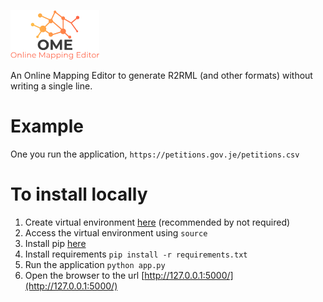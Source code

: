 ![OME](https://github.com/ahmad88me/OME/raw/master/logo.png)

An Online Mapping Editor to generate R2RML (and other formats) without writing a single line.


# Example
One you run the application,
`https://petitions.gov.je/petitions.csv`


# To install locally
1. Create virtual environment [here](https://docs.python-guide.org/dev/virtualenvs/) (recommended by not required)
2. Access the virtual environment using `source`
2. Install pip [here](https://pip.pypa.io/en/stable/installing/)
3. Install requirements ``` pip install -r requirements.txt ```
4. Run the application ``` python app.py ```
5. Open the browser to the url [http://127.0.0.1:5000/](http://127.0.0.1:5000/)


